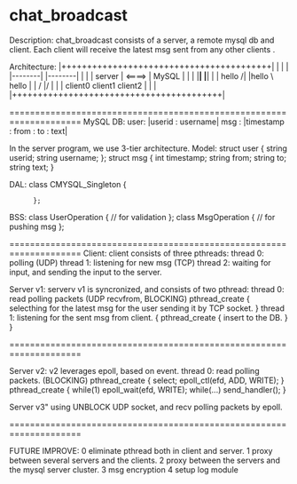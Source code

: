 # chat_broadcast

Description:
chat_broadcast consists of a server, a remote mysql db and client. 
Each client will receive the latest msg sent from any other clients .

Architecture:
|+++++++++++++++++++++++++++++++++++++++++|
|                                         |
|         |--------|         |--------|   |
|         | server | <====>  |  MySQL |   |
|         |________|         |________|   |
| hello /|     |hello \   hello           |
|     /       \|/       \|                |
| client0    client1    client2           |
|                                         |
|+++++++++++++++++++++++++++++++++++++++++|

====================================================================
MySQL DB:
user: |userid : username|
msg : |timestamp : from : to : text|

In the server program, we use 3-tier architecture. 
Model:
          struct user
          {
                    string userid;
                    string username;
          };
          struct msg
          {
                    int timestamp;
                    string from;
                    string to;
                    string text;
          }

DAL:
          class CMYSQL_Singleton
          {
                    
          };

BSS:
          class UserOperation
          {
                    // for validation
          };
          class MsgOperation
          {
                    // for pushing msg
          };

====================================================================
Client: client consists of three pthreads: 
thread 0: polling (UDP)
thread 1: listening for new msg (TCP)
thread 2: waiting for input, and sending the input to the server.

Server v1: serverv v1 is syncronized, and consists of two pthread:
thread 0: read polling packets (UDP recvfrom, BLOCKING)
          pthread_create
          {
            selecthing for the latest msg for the user
            sending it by TCP socket.
          }
thread 1: listening for the sent msg from client.
          {
            pthread_create
            {
              insert to the DB.
            }
          }
          
====================================================================

Server v2: v2 leverages epoll, based on event. 
thread 0: read polling packets. (BLOCKING)
          pthread_create
          {
            select;
            epoll_ctl(efd, ADD, WRITE);
          }
          pthread_create
          {
            while(1)
              epoll_wait(efd, WRITE);
              while(...)
                send_handler();
          }

Server v3"
using UNBLOCK UDP socket, and recv polling packets by epoll.

====================================================================

FUTURE IMPROVE:
0  eliminate pthread both in client and server. 
1  proxy between several servers and the clients.
2  proxy between the servers and the mysql server cluster.
3  msg encryption
4  setup log module


